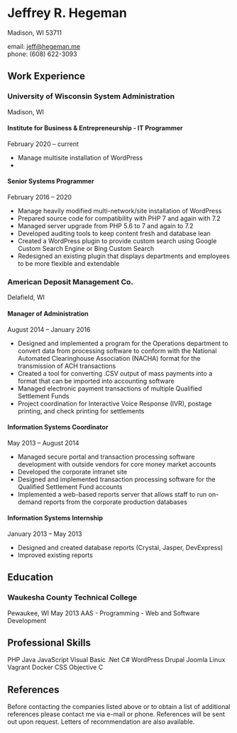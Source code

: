 # Jeffrey R. Hegeman

Madison, WI 53711

email: jeff@hegeman.me  
phone: (608) 622-3093


## Work Experience

### University of Wisconsin System Administration
Madison, WI
#### Institute for Business & Entrepreneurship - IT Programmer
February 2020 – current 
* Manage multisite installation of WordPress
* 
#### Senior Systems Programmer
February 2016 – 2020 
* Manage heavily modified multi-network/site installation of WordPress
* Prepared source code for compatibility with PHP 7 and again with 7.2 
* Managed server upgrade from PHP 5.6 to 7 and again to 7.2
* Developed auditing tools to keep content fresh and database lean
* Created a WordPress plugin to provide custom search using Google Custom Search Engine or Bing Custom Search 
* Redesigned an existing plugin that displays departments and employees to be more flexible and extendable 

### American Deposit Management Co. 
Delafield, WI 

#### Manager of Administration 
August 2014 – January 2016
* Designed and implemented a program for the Operations department to convert data from processing software to conform with the National Automated Clearinghouse Association (NACHA) format for the transmission of ACH transactions 
* Created a tool for converting .CSV output of mass payments into a format that can be imported into accounting software 
* Managed electronic payment transactions of multiple Qualified Settlement Funds 
* Project coordination for Interactive Voice Response (IVR), postage printing, and check printing for settlements  
#### Information Systems Coordinator 
May 2013 – August 2014 
* Managed secure portal and transaction processing software development with outside vendors for core money market accounts 
* Developed the corporate intranet site 
* Designed and implemented transaction processing software for the Qualified Settlement Fund accounts 
* Implemented a web-based reports server that allows staff to run on-demand reports from the corporate production databases  
#### Information Systems Internship 
January 2013 – May 2013 
* Designed and created database reports (Crystal, Jasper, DevExpress) 
* Improved existing reports 


## Education
### Waukesha County Technical College
Pewaukee, WI 
May 2013    AAS - Programming - Web and Software Development 

## Professional Skills
PHP 
Java 
JavaScript 
Visual Basic
.Net
C# 
WordPress 
Drupal 
Joomla 
Linux 
Vagrant 
Docker 
CSS 
Objective C




## References

Before contacting the companies listed above or to obtain a list of additional references please contact me via e-mail or phone. References will be sent out upon request. Letters of recommendation are also available.
